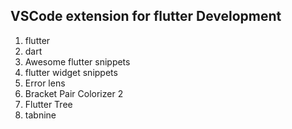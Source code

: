 ## VSCode extension for flutter Development

1. flutter
2. dart
3. Awesome flutter snippets
4. flutter widget snippets
5. Error lens
6. Bracket Pair Colorizer 2
7. Flutter Tree
8. tabnine